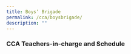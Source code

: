 ```yaml
---
title: Boys’ Brigade
permalink: /cca/boysbrigade/
description: ""
---
```

### CCA Teachers-in-charge and Schedule